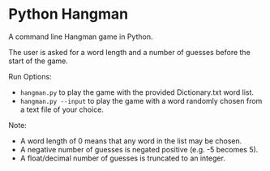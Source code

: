 Python Hangman
==============

A command line Hangman game in Python.

The user is asked for a word length and a number of guesses before the start of the game.

Run Options:
- `hangman.py` to play the game with the provided Dictionary.txt word list.
- `hangman.py --input` to play the game with a word randomly chosen from a text file of your choice.

Note: 
- A word length of 0 means that any word in the list may be chosen.
- A negative number of guesses is negated positive (e.g. -5 becomes 5).
- A float/decimal number of guesses is truncated to an integer.
